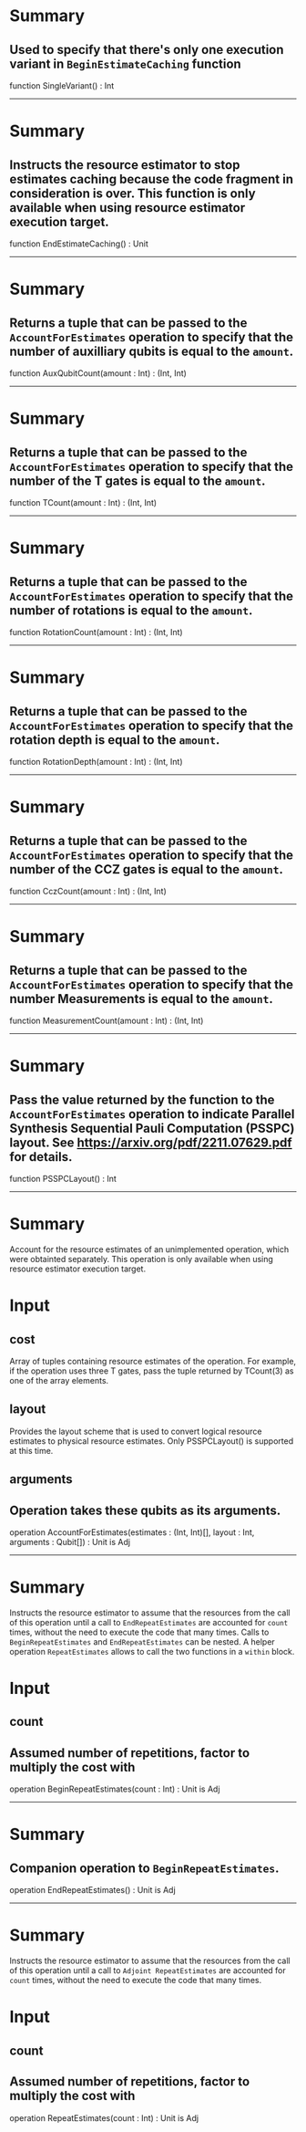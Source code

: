 # Summary
Used to specify that there's only one execution variant in `BeginEstimateCaching`
function
---
function SingleVariant() : Int

---

# Summary
Instructs the resource estimator to stop estimates caching
because the code fragment in consideration is over. This function
is only available when using resource estimator execution target.
---
function EndEstimateCaching() : Unit

---

# Summary
Returns a tuple that can be passed to the `AccountForEstimates` operation
to specify that the number of auxilliary qubits is equal to the `amount`.
---
function AuxQubitCount(amount : Int) : (Int, Int)

---

# Summary
Returns a tuple that can be passed to the `AccountForEstimates` operation
to specify that the number of the T gates is equal to the `amount`.
---
function TCount(amount : Int) : (Int, Int)

---

# Summary
Returns a tuple that can be passed to the `AccountForEstimates` operation
to specify that the number of rotations is equal to the `amount`.
---
function RotationCount(amount : Int) : (Int, Int)

---

# Summary
Returns a tuple that can be passed to the `AccountForEstimates` operation
to specify that the rotation depth is equal to the `amount`.
---
function RotationDepth(amount : Int) : (Int, Int)

---

# Summary
Returns a tuple that can be passed to the `AccountForEstimates` operation
to specify that the number of the CCZ gates is equal to the `amount`.
---
function CczCount(amount : Int) : (Int, Int)

---

# Summary
Returns a tuple that can be passed to the `AccountForEstimates` operation
to specify that the number Measurements is equal to the `amount`.
---
function MeasurementCount(amount : Int) : (Int, Int)

---

# Summary
Pass the value returned by the function to the `AccountForEstimates` operation
to indicate Parallel Synthesis Sequential Pauli Computation (PSSPC) layout.
See https://arxiv.org/pdf/2211.07629.pdf for details.
---
function PSSPCLayout() : Int

---

# Summary
Account for the resource estimates of an unimplemented operation,
which were obtainted separately. This operation is only available
when using resource estimator execution target.
# Input
## cost
Array of tuples containing resource estimates of the operation. For example,
if the operation uses three T gates, pass the tuple returned by TCount(3)
as one of the array elements.
## layout
Provides the layout scheme that is used to convert logical resource estimates
to physical resource estimates. Only PSSPCLayout() is supported at this time.
## arguments
Operation takes these qubits as its arguments.
---
operation AccountForEstimates(estimates : (Int, Int)[], layout : Int, arguments : Qubit[]) : Unit is Adj

---

# Summary

Instructs the resource estimator to assume that the resources from the
call of this operation until a call to `EndRepeatEstimates` are
accounted for `count` times, without the need to execute the code that many
times. Calls to `BeginRepeatEstimates` and `EndRepeatEstimates` can be nested.
A helper operation `RepeatEstimates` allows to call the two functions in a
`within` block.

# Input
## count
Assumed number of repetitions, factor to multiply the cost with
---
operation BeginRepeatEstimates(count : Int) : Unit is Adj

---

# Summary

Companion operation to `BeginRepeatEstimates`.
---
operation EndRepeatEstimates() : Unit is Adj

---

# Summary

Instructs the resource estimator to assume that the resources from the
call of this operation until a call to `Adjoint RepeatEstimates` are
accounted for `count` times, without the need to execute the code that many
times.

# Input
## count
Assumed number of repetitions, factor to multiply the cost with
---
operation RepeatEstimates(count : Int) : Unit is Adj
